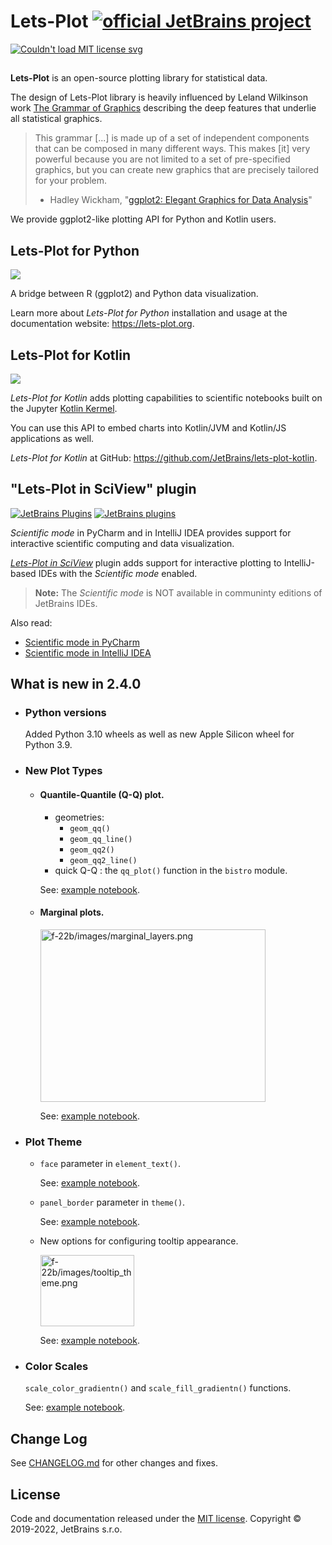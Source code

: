 # Lets-Plot  [![official JetBrains project](http://jb.gg/badges/official-flat-square.svg)](https://confluence.jetbrains.com/display/ALL/JetBrains+on+GitHub)

<a href="https://raw.githubusercontent.com/JetBrains/lets-plot/master/LICENSE">
  <img src="https://img.shields.io/badge/License-MIT-yellow.svg" alt="Couldn't load MIT license svg"/>
</a>

##

**Lets-Plot** is an open-source plotting library for statistical data. 

The design of Lets-Plot library is heavily influenced by Leland Wilkinson work [The Grammar of Graphics](https://www.goodreads.com/book/show/2549408.The_Grammar_of_Graphics) describing the deep features that underlie all statistical graphics.

> This grammar [...] is made up of a set of independent components that can be composed in many different ways. This makes [it] very powerful because you are not limited to a set of pre-specified graphics, but you can create new graphics that are precisely tailored for your problem.
> - Hadley Wickham, "[ggplot2: Elegant Graphics for Data Analysis](https://ggplot2-book.org/index.html)"

We provide ggplot2-like plotting API for Python and Kotlin users. 


## Lets-Plot for Python

<a href="https://pypi.org/project/lets-plot/">
  <img src="https://badge.fury.io/py/lets-plot.svg"/>
</a>

A bridge between R (ggplot2) and Python data visualization.

Learn more about *Lets-Plot for Python* installation and usage at the documentation website: https://lets-plot.org.          


## Lets-Plot for Kotlin

<a href="https://github.com/JetBrains/lets-plot-kotlin/releases/latest">
  <img src="https://img.shields.io/github/v/release/JetBrains/lets-plot-kotlin"/>
</a>

*Lets-Plot for Kotlin* adds plotting capabilities to scientific notebooks built on the Jupyter [Kotlin Kermel](https://github.com/Kotlin/kotlin-jupyter).

You can use this API to embed charts into Kotlin/JVM and Kotlin/JS applications as well.

*Lets-Plot for Kotlin* at GitHub: https://github.com/JetBrains/lets-plot-kotlin.

## "Lets-Plot in SciView" plugin

[![JetBrains Plugins](https://img.shields.io/jetbrains/plugin/v/14379-lets-plot-in-sciview.svg)](http://plugins.jetbrains.com/plugin/14379-lets-plot-in-sciview)
[![JetBrains plugins](https://img.shields.io/jetbrains/plugin/d/14379-lets-plot-in-sciview.svg)](http://plugins.jetbrains.com/plugin/14379-lets-plot-in-sciview)

*Scientific mode* in PyCharm and in IntelliJ IDEA provides support for interactive scientific computing and data visualization.

[*Lets-Plot in SciView*](https://plugins.jetbrains.com/plugin/14379-lets-plot-in-sciview) plugin adds 
support for interactive plotting to IntelliJ-based IDEs with the *Scientific mode* enabled.
 
>
> **Note:** The *Scientific mode* is NOT available in communinty editions of JetBrains IDEs. 
>

Also read:

- [Scientific mode in PyCharm](https://www.jetbrains.com/help/pycharm/matplotlib-support.html)
- [Scientific mode in IntelliJ IDEA](https://www.jetbrains.com/help/idea/matplotlib-support.html)


## What is new in 2.4.0

- ### Python versions

  Added Python 3.10 wheels as well as new Apple Silicon wheel for Python 3.9.

- ### New Plot Types

  - #### Quantile-Quantile (Q-Q) plot.
    - geometries:
      - `geom_qq()`
      - `geom_qq_line()`
      - `geom_qq2()`
      - `geom_qq2_line()`
    - quick Q-Q : the `qq_plot()` function in the `bistro` module.

    See: [example notebook](https://nbviewer.org/github/JetBrains/lets-plot/blob/master/docs/f-22b/qq_plots.ipynb).

  - #### Marginal plots.
  
    <img src="https://raw.githubusercontent.com/JetBrains/lets-plot/master/docs/f-22b/images/marginal_layers.png" alt="f-22b/images/marginal_layers.png" width="360" height="276">

    See: [example notebook](https://nbviewer.org/github/JetBrains/lets-plot/blob/master/docs/f-22b/marginal_layers.ipynb).

- ### Plot Theme

  - `face` parameter in `element_text()`.

    See: [example notebook](https://nbviewer.org/github/JetBrains/lets-plot/blob/master/docs/f-22b/set_font_faces.ipynb).

  - `panel_border` parameter in `theme()`.

    See: [example notebook](https://nbviewer.org/github/JetBrains/lets-plot/blob/master/docs/f-22b/panel_border.ipynb).

  - New options for configuring tooltip appearance.
  
    <img src="https://raw.githubusercontent.com/JetBrains/lets-plot/master/docs/f-22b/images/tooltip_theme.png" alt="f-22b/images/tooltip_theme.png" width="150" height="114">

    See: [example notebook](https://nbviewer.org/github/JetBrains/lets-plot/blob/master/docs/f-22b/tooltips_theme.ipynb).
 
- ### Color Scales

  `scale_color_gradientn()` and `scale_fill_gradientn()` functions.
  
  See: [example notebook](https://nbviewer.org/github/JetBrains/lets-plot/blob/master/docs/f-22b/scale_%28color_fill%29_gradientn.ipynb).



## Change Log

See [CHANGELOG.md](https://github.com/JetBrains/lets-plot/blob/master/CHANGELOG.md) for other changes and fixes.


## License

Code and documentation released under the [MIT license](https://github.com/JetBrains/lets-plot/blob/master/LICENSE).
Copyright © 2019-2022, JetBrains s.r.o.